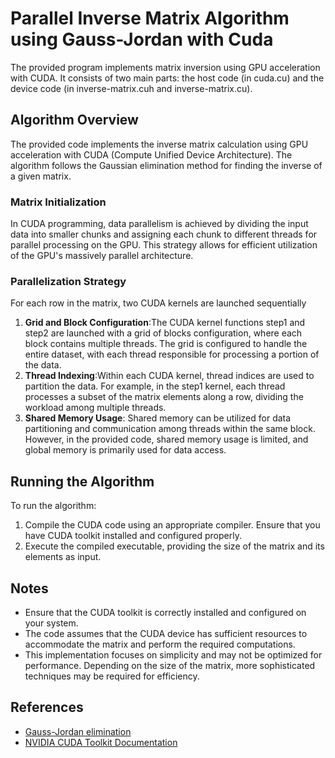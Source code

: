 # Parallel Inverse Matrix Algorithm using Gauss-Jordan with Cuda

The provided program implements matrix inversion using GPU acceleration with CUDA. It consists of two main parts: the host code (in cuda.cu) and the device code (in inverse-matrix.cuh and inverse-matrix.cu).

## Algorithm Overview

The provided code implements the inverse matrix calculation using GPU acceleration with CUDA (Compute Unified Device Architecture). The algorithm follows the Gaussian elimination method for finding the inverse of a given matrix.

### Matrix Initialization
In CUDA programming, data parallelism is achieved by dividing the input data into smaller chunks and assigning each chunk to different threads for parallel processing on the GPU. This strategy allows for efficient utilization of the GPU's massively parallel architecture.

### Parallelization Strategy
For each row in the matrix, two CUDA kernels are launched sequentially

1. **Grid and Block Configuration**:The CUDA kernel functions step1 and step2 are launched with a grid of blocks configuration, where each block contains multiple threads. The grid is configured to handle the entire dataset, with each thread responsible for processing a portion of the data.
2. **Thread Indexing**:Within each CUDA kernel, thread indices are used to partition the data. For example, in the step1 kernel, each thread processes a subset of the matrix elements along a row, dividing the workload among multiple threads. 
3. **Shared Memory Usage**: Shared memory can be utilized for data partitioning and communication among threads within the same block. However, in the provided code, shared memory usage is limited, and global memory is primarily used for data access.

## Running the Algorithm
To run the algorithm:
1. Compile the CUDA code using an appropriate compiler. Ensure that you have CUDA toolkit installed and configured properly.
2. Execute the compiled executable, providing the size of the matrix and its elements as input.

## Notes
- Ensure that the CUDA toolkit is correctly installed and configured on your system.
- The code assumes that the CUDA device has sufficient resources to accommodate the matrix and perform the required computations.
- This implementation focuses on simplicity and may not be optimized for performance. Depending on the size of the matrix, more sophisticated techniques may be required for efficiency.

## References
- [Gauss-Jordan elimination](https://en.wikipedia.org/wiki/Gauss%E2%80%93Jordan_elimination)
- [NVIDIA CUDA Toolkit Documentation](https://docs.nvidia.com/cuda/index.html)